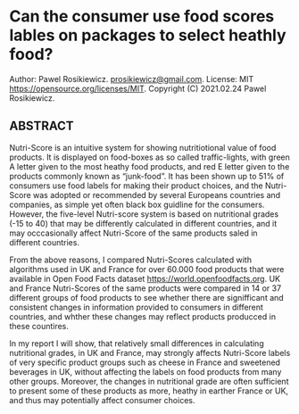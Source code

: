 # Can the consumer use food scores lables on packages to select heathly food?  

Author: Pawel Rosikiewicz. 
prosikiewicz@gmail.com. 
License: MIT https://opensource.org/licenses/MIT. 
Copyright (C) 2021.02.24 Pawel Rosikiewicz. 

## __ABSTRACT__
Nutri-Score is an intuitive system for showing nutritiotional value of food products. It is displayed on food-boxes as so called traffic-lights, with green A letter given to the most heathy food products, and red E letter given to the products commonly known as “junk-food”. It has been shown up to 51% of consumers use food labels for making their product choices, and the Nutri-Score was adopted or recommended by several Europeans countries and companies, as simple yet often black box guidline for the consumers. However, the five-level Nutri-score system is based on nutritional grades (-15 to 40) that may be differently calculated in different countries, and it may occcasionally affect Nutri-Score of the same products saled in different countries.   
   
From the above reasons, I compared Nutri-Scores calculated with algorithms used in UK and France for over 60.000 food products that were available in Open Food Facts dataset https://world.openfoodfacts.org. UK and France Nutri-Scores of the same products were compared in 14 or 37 different groups of food products to see whether there are signifficant and consistent changes in information provided to consumers in different countries, and whther these changes may reflect products producced in these countires.   

In my report I will show, that relatively small differences in calculating nutritional grades, in UK and France, may strongly affects Nutri-Score labels of very specific product groups such as cheese in France and sweetened beverages in UK, without affecting the labels on food products from many other groups. Moreover, the changes in nutritional grade are often sufficient to present some of these products as more, heathy in earther France or UK, and thus may potentially affect consumer choices.  

